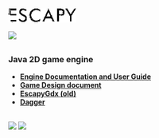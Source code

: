 # ![Escapy2.0](https://raw.githubusercontent.com/henryco/Escapy2.0/master/promo/ESCAPY.png) <br> <a href='http://174.138.0.194:1997/job/Escapy2.0/develope'><img src="http://174.138.0.194:1997/buildStatus/icon?job=Escapy2.0/develope" /></a>
<h3>Java 2D game engine</h3>

   * <a href="https://github.com/henryco/Escapy2.0/blob/master/engine/doc/tex/Escapy2Doc.pdf">**Engine Documentation and User Guide**</a>
   * <a href="https://github.com/henryco/Escapy-des-doc">**Game Design document**</a>
   * <a href="https://github.com/henryco/Escapy">**EscapyGdx (old)**</a>
   * <a href="http://square.github.io/dagger/">**Dagger**</a>
<br>

<img src="https://raw.githubusercontent.com/henryco/Escapy/master/promo/esWeather.png" />
<img src="https://raw.githubusercontent.com/henryco/Escapy/master/promo/ims3.png" />
